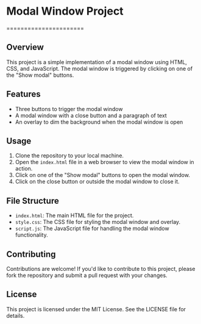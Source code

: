 # Modal Window Project

======================

## Overview

This project is a simple implementation of a modal window using HTML, CSS, and JavaScript. The modal window is triggered by clicking on one of the "Show modal" buttons.

## Features

- Three buttons to trigger the modal window
- A modal window with a close button and a paragraph of text
- An overlay to dim the background when the modal window is open

## Usage

1.  Clone the repository to your local machine.
2.  Open the `index.html` file in a web browser to view the modal window in action.
3.  Click on one of the "Show modal" buttons to open the modal window.
4.  Click on the close button or outside the modal window to close it.

## File Structure

- `index.html`: The main HTML file for the project.
- `style.css`: The CSS file for styling the modal window and overlay.
- `script.js`: The JavaScript file for handling the modal window functionality.

## Contributing

Contributions are welcome! If you'd like to contribute to this project, please fork the repository and submit a pull request with your changes.

## License

This project is licensed under the MIT License. See the LICENSE file for details.
